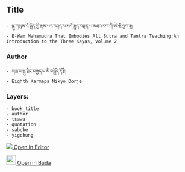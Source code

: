 ## Title
	- སྐུ་གསུམ་ངོ་སྤྲོད་ཀྱི་རྣམ་པར་བཤད་པ་མདོ་རྒྱུད་བསྟན་པ་མཐའ་དག་གི་ཨེ་ཝཾ་ཕྱག་རྒྱ།
	- E-Wam Mahamudra That Embodies All Sutra and Tantra Teaching:An Introduction to the Three Kayas, Volume 2

### Author
	- ཀརྨ་པ་སྐུ་ཕྲེང་བརྒྱད་པ་མི་བསྐྱོད་རྡོ་རྗེ།
	- Eighth Karmapa Mikyo Dorje

### Layers:
	- book_title
	- author
	- tsawa
	- quotation
	- sabche
	- yigchung


[<img src="https://img.icons8.com/color/25/000000/edit-property.png"> Open in Editor](http://editor.openpecha.org/P000101)

[<img width="25" src="https://library.bdrc.io/icons/BUDA-small.svg"> Open in Buda](https://library.bdrc.io/show/bdr:IE0OPP000101)
